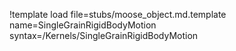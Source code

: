 !template load file=stubs/moose_object.md.template name=SingleGrainRigidBodyMotion syntax=/Kernels/SingleGrainRigidBodyMotion